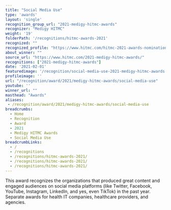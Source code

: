 ```yaml
---
title: "Social Media Use"
type: 'awards'
layout: 'single'
recognition_group_url: "2021-medigy-hitmc-awards"
recognizer: "Medigy HITMC"
weight: '19'
folderPath: '/recognitions/hitmc-awards-2021'
recognized: ""
recognized_profile: "https://www.hitmc.com/hitmc-2021-awards-nominations/"
about_winner: ""
source_url: "https://www.hitmc.com/2021-medigy-hitmc-awards/"
recognitions: ["2021-medigy-hitmc-awards"]
date: '2021-02-01'
featuredimage: '/recognition/social-media-use-2021-medigy-hitmc-awards.jpg'
profileimage: ''
url: "/recognition/award/2021/medigy-hitmc-awards/social-media-use"
youtube: ''
winner_url: ""
masthead: "Awards"
aliases:
 - /recognition/award/2021/medigy-hitmc-awards/social-media-use 
breadcrumbs:
  - Home
  - Recognition
  - Award
  - 2021
  - Medigy HITMC Awards
  - Social Media Use
breadcrumbLinks:
  - /
  - /recognitions
  - /recognitions/hitmc-awards-2021/
  - /recognitions/hitmc-awards-2021/
  - /recognitions/hitmc-awards-2021/
---
```


This award recognizes the organizations that produced great content and engaged audiences on social media platforms (like Twitter, Facebook, YouTube, Instagram, LinkedIn, and yes, even TikTok) in the past year. Separate awards for health IT companies, healthcare providers, and agencies.